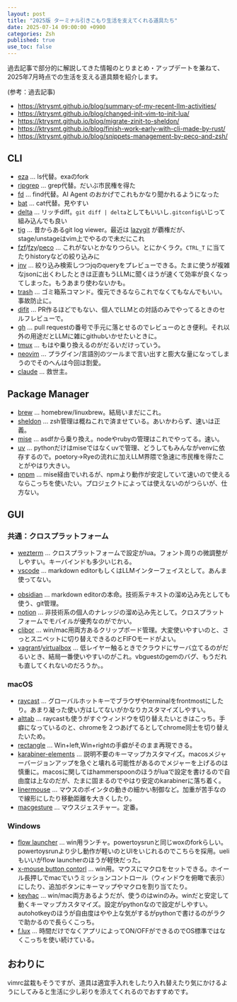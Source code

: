 ```yaml
---
layout: post
title: "2025版 ターミナル引きこもり生活を支えてくれる道具たち"
date: 2025-07-14 09:00:00 +0900
categories: Zsh
published: true
use_toc: false
---
```


過去記事で部分的に解説してきた情報のとりまとめ・アップデートを兼ねて、2025年7月時点での生活を支える道具類を紹介します。

(参考：過去記事)
* <https://ktrysmt.github.io/blog/summary-of-my-recent-llm-activities/>
* <https://ktrysmt.github.io/blog/changed-init-vim-to-init-lua/>
* <https://ktrysmt.github.io/blog/migrate-zinit-to-sheldon/>
* <https://ktrysmt.github.io/blog/finish-work-early-with-cli-made-by-rust/>
* <https://ktrysmt.github.io/blog/snippets-management-by-peco-and-zsh/>


## CLI
- [eza](https://github.com/eza-community/eza) ... ls代替。exaのfork
- [ripgrep](https://github.com/BurntSushi/ripgrep) ... grep代替。だいぶ市民権を得た
- [fd](https://github.com/sharkdp/fd) ... find代替。AI Agent のおかげでこれもかなり聞かれるようになった
- [bat](https://github.com/sharkdp/bat) ... cat代替。見やすい
- [delta](https://github.com/dandavison/delta) ... リッチdiff。`git diff | delta`としてもいいし`.gitconfig`いじって組み込んでも良い
- [tig](https://github.com/jonas/tig) ... 昔からあるgit log viewer。最近は [lazygit](https://github.com/jesseduffield/lazygit) が覇権だが、stage/unstageはvim上でやるので未だにこれ
- [fzf](https://github.com/junegunn/fzf)/[fzy](https://github.com/jhawthorn/fzy)/[peco](https://github.com/peco/peco) ... これがないとかなりつらい。とにかくラク。`CTRL_T` に当てたりhistoryなどの絞り込みに
- [jnv](https://github.com/ynqa/jnv) ... 絞り込み検索しつつjqのqueryをプレビューできる。たまに使うが複雑なjsonに出くわしたときは正直もうLLMに聞くほうが速くて効率が良くなってしまった。もうあまり使わないかも。
- [trash](https://formulae.brew.sh/formula/trash) ... ゴミ箱系コマンド。復元できるならこれでなくてもなんでもいい。事故防止に。
- [difit](https://github.com/yoshiko-pg/difit) ... PR作るほどでもない、個人でLLMとの対話のみでやってるときのセルフレビューで。
- [gh](https://cli.github.com/manual/) ... pull requestの番号で手元に落とせるのでレビューのとき便利。それ以外の用途だとLLMに雑にgithubいかせたいときに。
- [tmux](https://github.com/tmux/tmux) ... もはや乗り換えるのがだるいだけっていう。
- [neovim](https://neovim.io/) ... プラグイン/言語別のツールまで言い出すと膨大な量になってしまうのでそのへんは今回は割愛。
- [claude](https://docs.anthropic.com/en/docs/claude-code/overview) ... 救世主。

## Package Manager
- [brew](https://formulae.brew.sh/) ... homebrew/linuxbrew。結局いまだにこれ。
- [sheldon](https://github.com/rossmacarthur/sheldon) ... zsh管理は概ねこれで済ませている。あいかわらず、速いは正義。
- [mise](https://github.com/jdx/mise) ... asdfから乗り換え。nodeやrubyの管理はこれでやってる。速い。
- [uv](https://github.com/astral-sh/uv) ... pythonだけはmiseではなくuvで管理、どうしてもみんながvenvに依存するので。poetory→Ryeの流れに加えLLM界隈で急速に市民権を得たことがやはり大きい。
- [pnpm](https://pnpm.io/ja/) ... mise経由でいれるが、npmより動作が安定していて速いので使えるならこっちを使いたい。プロジェクトによっては使えないのがつらいが、仕方ない。

## GUI

### 共通：クロスプラットフォーム
- [wezterm](https://wezterm.org/) ... クロスプラットフォームで設定がlua。フォント周りの微調整がしやすい。キーバインドも多少いじれる。
- [vscode](https://code.visualstudio.com/) ... markdown editorもしくはLLMインターフェイスとして。あんま使ってない。
* [obsidian](https://obsidian.md/) ... markdown editorの本命。技術系テキストの溜め込み先としても使う、git管理。
* [notion](https://notion.so) ... 非技術系の個人のナレッジの溜め込み先として。クロスプラットフォームでモバイルが優秀なのがでかい。
* [clibor](https://chigusa-web.com/clibor/) ... win/mac用両方あるクリップボード管理。大変使いやすいのと、さっとスニペットに切り替えできるのとFIFOモードがよい。
* [vagrant](https://developer.hashicorp.com/vagrant)/[virtualbox](https://www.virtualbox.org/) ... 低レイヤー触るときでクラウドにサーバ立てるのがだるいとき、結局一番使いやすいのがこれ。vbguestのgemのバグ、もうだれも直してくれないのだろうか。。
### macOS
* [raycast](https://www.raycast.com/) ... グローバルホットキーでブラウザやterminalをfrontmostにしたり。あまり凝った使い方はしてないがかなりカスタマイズしやすい。
* [alttab](https://alt-tab-macos.netlify.app/) ... raycastも使うがすぐウィンドウを切り替えたいときはこっち。手癖になっているのと、chromeを２つあげてるとしてchrome同士を切り替えたいため。
* [rectangle](https://rectangleapp.com/) ... Win+left,Win+rightの手癖がそのまま再現できる。
* [karabiner-elements](https://karabiner-elements.pqrs.org/) ... 説明不要のキーマップカスタマイズ。macosメジャーバージョンアップを急ぐと壊れる可能性があるのでメジャーを上げるのは慎重に。macosに関してはhammerspoonのほうがluaで設定を書けるので自由度は上なのだが、たまに固まるのでやはり安定のkarabinerに落ち着く。
* [linermouse](https://linearmouse.app/ja-JP/) ... マウスのポインタの動きの細かい制御など。加重が苦手なので線形にしたり移動距離を大きくしたり。
* [macgesture](https://github.com/MacGesture/MacGesture) ... マウスジェスチャー。定番。
### Windows
* [flow launcher](https://www.flowlauncher.com/) ... win用ランチャ。powertoysrunと同じwoxのforkらしい。powertoysrunより少し動作が軽いのとUIをいじれるのでこちらを採用。ueliもいいがflow launcherのほうが軽快だった。
* [x-mouse button contorl](https://www.highrez.co.uk/downloads/XMouseButtonControl.htm) ... win用。マウスにマクロをセットできる。ホイール長押しでmacでいうミッションコントロール（ウィンドウを俯瞰で表示）にしたり、追加ボタンにキーマップやマクロを割り当てたり。
* [keyhac](https://sites.google.com/site/craftware/keyhac-ja) ... win/mac両方あるようだが、使うのはwinのみ。winだと安定して動くキーマップカスタマイズ。設定がpythonなので設定がしやすい。autohotkeyのほうが自由度はやや上な気がするがpythonで書けるのがラクで助かるので長らくこっち。
* [f.lux](https://justgetflux.com/) ... 時間だけでなくアプリによってON/OFFができるのでOS標準ではなくこっちを使い続けている。


## おわりに

vimrc盆栽もそうですが、道具は適宜手入れをしたり入れ替えたり気にかけるようにしてみると生活に少し彩りを添えてくれるのでおすすめです。
